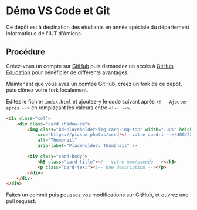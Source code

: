 Démo VS Code et Git
===================

Ce dépôt est à destination des étudiants en année spéciale du département informatique de l'IUT d'Amiens.

Procédure
---------

Créez-vous un compte sur [GitHub][1] puis demandez un accès à [GitHub Education][2] pour bénéficier de différents avantages.


Maintenant que vous avez un comtpe GitHub, créez un fork de ce dépôt, puis clônez votre fork localement.

Editez le fichier `index.html` et ajoutez-y le code suivant après `<!-- Ajouter après -->` en remplaçant les valeurs entre `<!-- -->`.

```html
<div class="col">
    <div class="card shadow-sm">
        <img class="bd-placeholder-img card-img-top" width="100%" height="225"
            src="https://picsum.photos/seed/<!--votre quadri -->/400/225"
            alt="Thumbnail"
            aria-label="Placeholder: Thumbnail" />

        <div class="card-body">
            <h5 class="card-title"><!-- votre nom/pseudo --></h5>
            <p class="card-text"><!-- Une description --></p>
        </div>
    </div>
</div>
```

Faites un commit puis poussez vos modifications sur GitHub, et ouvrez une pull request.

[1]: https://github.com
[2]: https://education.github.com/students
